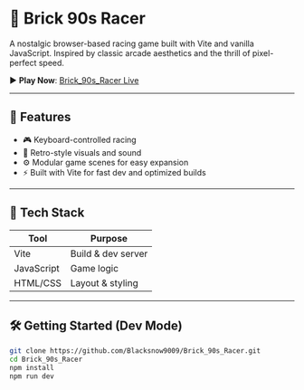 # 🧱 Brick 90s Racer

A nostalgic browser-based racing game built with Vite and vanilla JavaScript. Inspired by classic arcade aesthetics and the thrill of pixel-perfect speed.

▶️ **Play Now**: [Brick_90s_Racer Live](https://blacksnow9009.github.io/Brick_90s_Racer/)

---

## 🚗 Features

- 🎮 Keyboard-controlled racing
- 🧱 Retro-style visuals and sound
- ⚙️ Modular game scenes for easy expansion
- ⚡ Built with Vite for fast dev and optimized builds

---

## 🧰 Tech Stack

| Tool        | Purpose             |
|-------------|---------------------|
| Vite        | Build & dev server  |
| JavaScript  | Game logic          |
| HTML/CSS    | Layout & styling    |

---

## 🛠️ Getting Started (Dev Mode)

```bash
git clone https://github.com/Blacksnow9009/Brick_90s_Racer.git
cd Brick_90s_Racer
npm install
npm run dev
